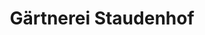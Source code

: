 ---
title: "Gärtnerei Staudenhof"
url: /roedinghausen/gaertnerei-staudenhof/
shop: Garten-Center
---
